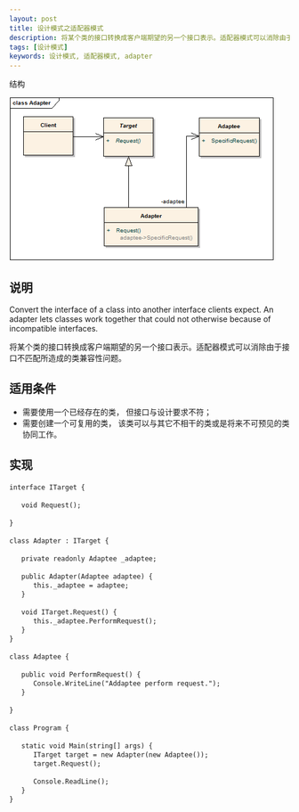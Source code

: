 ```yaml
---
layout: post
title: 设计模式之适配器模式
description: 将某个类的接口转换成客户端期望的另一个接口表示。适配器模式可以消除由于接口不匹配所造成的类兼容性问题
tags: [设计模式]
keywords: 设计模式, 适配器模式, adapter
---
```


结构

![适配器模式](/assets/post-images/adapter.png)

## 说明

Convert the interface of a class into another interface clients expect. An adapter lets classes work together that could not otherwise because of incompatible interfaces.

将某个类的接口转换成客户端期望的另一个接口表示。适配器模式可以消除由于接口不匹配所造成的类兼容性问题。

## 适用条件

- 需要使用一个已经存在的类， 但接口与设计要求不符；
- 需要创建一个可复用的类， 该类可以与其它不相干的类或是将来不可预见的类协同工作。

## 实现

    interface ITarget {

       void Request();

    }

    class Adapter : ITarget {

       private readonly Adaptee _adaptee;

       public Adapter(Adaptee adaptee) {
          this._adaptee = adaptee;
       }
       
       void ITarget.Request() {
          this._adaptee.PerformRequest();
       }
    }

    class Adaptee {
       
       public void PerformRequest() {
          Console.WriteLine("Addaptee perform request.");
       }

    }

    class Program {

       static void Main(string[] args) {
          ITarget target = new Adapter(new Adaptee());
          target.Request();

          Console.ReadLine();
       }
    }
